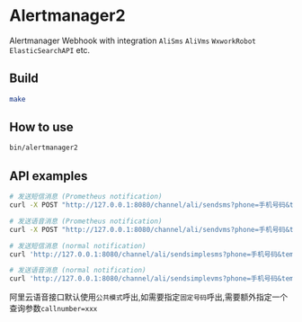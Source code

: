 # Alertmanager2

Alertmanager Webhook with integration `AliSms` `AliVms` `WxworkRobot` `ElasticSearchAPI` etc.

## Build

```bash
make
```

## How to use

```bash
bin/alertmanager2
```

## API examples

```bash
# 发送短信消息 (Prometheus notification)
curl -X POST "http://127.0.0.1:8080/channel/ali/sendsms?phone=手机号码&templatecode=短信模板代码&signname=短信签名&ak=AK密钥&as=AS密钥&tpname=渲染模板名称" -d @alertmanager_webhook_payload_example.json -v

# 发送语音消息 (Prometheus notification)
curl -X POST "http://127.0.0.1:8080/channel/ali/sendvms?phone=手机号码&templatecode=语音模板代码&ak=AK密钥&as=AS密钥&tpname=渲染模板名称" -d @alertmanager_webhook_payload_example.json -v

# 发送短信消息 (normal notification)
curl 'http://127.0.0.1:8080/channel/ali/sendsimplesms?phone=手机号码&templatecode=短信模板代码' -v -d '{"content": "这是一条测试的短信告警消息"}'

# 发送语音消息 (normal notification)
curl 'http://127.0.0.1:8080/channel/ali/sendsimplevms?phone=手机号码&templatecode=语音模板代码' -v -d '{"content": "这是一条测试的语音告警消息"}'

```

阿里云语音接口默认使用`公共模式`呼出,如需要指定`固定号码`呼出,需要额外指定一个查询参数`callnumber=xxx`